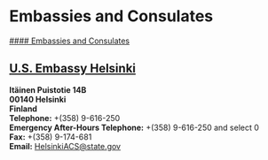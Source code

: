 # Embassies and Consulates

[#### Embassies and Consulates](javascript:void(0); "Embassies and Consulates")

## [U.S. Embassy Helsinki](https://fi.usembassy.gov/u-s-embassy-helsinki/?_ga=2.162721982.325580986.1704375325-93630564.1704375325)

**Itäinen Puistotie 14B  
00140 Helsinki  
Finland  
Telephone:** +(358) 9-616-250  
**Emergency After-Hours Telephone:** +(358) 9-616-250 and select 0  
**Fax:** +(358) 9-174-681  
**Email:** [HelsinkiACS@state.gov](mailto:HelsinkiACS@state.gov)